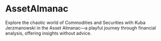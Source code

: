 # AssetAlmanac
Explore the chaotic world of Commodities and Securities with Kuba Jerzmanowski in the Asset Almanac—a playful journey through financial analysis, offering insights without advice.
